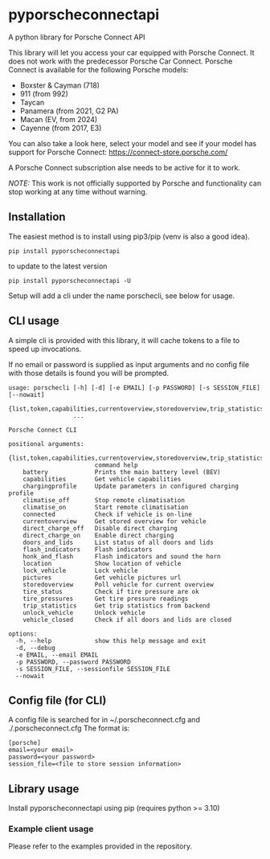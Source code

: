 # pyporscheconnectapi
A python library for Porsche Connect API

This library will let you access your car equipped with Porsche Connect. It does not work with the predecessor Porsche Car Connect.
Porsche Connect is available for the following Porsche models:

* Boxster & Cayman (718)
* 911 (from 992)
* Taycan
* Panamera (from 2021, G2 PA)
* Macan (EV, from 2024)
* Cayenne (from 2017, E3)

You can also take a look here, select your model and see if your model has support for Porsche Connect:
https://connect-store.porsche.com/

A Porsche Connect subscription alse needs to be active for it to work.

*NOTE:* This work is not officially supported by Porsche and functionality can stop working at any time without warning.

## Installation

The easiest method is to install using pip3/pip (venv is also a good idea).
```
pip install pyporscheconnectapi
```

to update to the latest version

```
pip install pyporscheconnectapi -U
```

Setup will add a cli under the name porschecli, see below for usage.


## CLI usage

A simple cli is provided with this library, it will cache tokens to a file to speed up invocations.

If no email or password is supplied as input arguments and no config file with those details is found you will be prompted.
```
usage: porschecli [-h] [-d] [-e EMAIL] [-p PASSWORD] [-s SESSION_FILE] [--nowait]
                  {list,token,capabilities,currentoverview,storedoverview,trip_statistics,pictures,location,climatise_on,climatise_off,direct_charge_on,direct_charge_off,flash_indicators,honk_and_flash,lock_vehicle,unlock_vehicle,vehicle_closed,doors_and_lids,tire_pressure_status,tire_pressures,chargingprofile}
                  ...

Porsche Connect CLI

positional arguments:
  {list,token,capabilities,currentoverview,storedoverview,trip_statistics,pictures,location,climatise_on,climatise_off,direct_charge_on,direct_charge_off,flash_indicators,honk_and_flash,lock_vehicle,unlock_vehicle,vehicle_closed,doors_and_lids,tire_pressure_status,tire_pressures,chargingprofile}
                        command help
    battery             Prints the main battery level (BEV)
    capabilities        Get vehicle capabilities
    chargingprofile     Update parameters in configured charging profile
    climatise_off       Stop remote climatisation
    climatise_on        Start remote climatisation
    connected           Check if vehicle is on-line
    currentoverview     Get stored overview for vehicle
    direct_charge_off   Disable direct charging
    direct_charge_on    Enable direct charging
    doors_and_lids      List status of all doors and lids
    flash_indicators    Flash indicators
    honk_and_flash      Flash indicators and sound the horn
    location            Show location of vehicle
    lock_vehicle        Lock vehicle
    pictures            Get vehicle pictures url
    storedoverview      Poll vehicle for current overview
    tire_status         Check if tire pressure are ok
    tire_pressures      Get tire pressure readings
    trip_statistics     Get trip statistics from backend
    unlock_vehicle      Unlock vehicle
    vehicle_closed      Check if all doors and lids are closed

options:
  -h, --help            show this help message and exit
  -d, --debug
  -e EMAIL, --email EMAIL
  -p PASSWORD, --password PASSWORD
  -s SESSION_FILE, --sessionfile SESSION_FILE
  --nowait

```

## Config file (for CLI)

A config file is searched for in ~/.porscheconnect.cfg and ./.porscheconnect.cfg
The format is:

```
[porsche]
email=<your email>
password=<your password>
session_file=<file to store session information>
```

## Library usage

Install pyporscheconnectapi using pip (requires python >= 3.10)


### Example client usage

Please refer to the examples provided in the repository.
